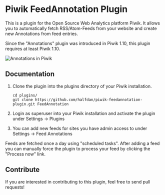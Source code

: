 # Piwik FeedAnnotation Plugin

This is a plugin for the Open Source Web Analytics platform Piwik. It allows you to automatically fetch RSS/Atom-Feeds from your website and create new Annotations from feed entries. 

Since the "Annotations" plugin was introduced in Piwik 1.10, this plugin requires at least Piwik 1.10.

![Annotations in Piwik](http://cdn.geekmonkey.org/assets/files/000/000/038/screen/annotations-view.png)

## Documentation

1. Clone the plugin into the plugins directory of your Piwik installation.

   ```
   cd plugins/
   git clone https://github.com/halfdan/piwik-feedannotation-plugin.git FeedAnnotation
   ```

2. Login as superuser into your Piwik installation and activate the plugin under Settings -> Plugins

3. You can add new feeds for sites you have admin access to under Settings -> Feed Annotations

Feeds are fetched once a day using "scheduled tasks". After adding a feed you can manually force the plugin to process your feed by clicking the "Process now" link.

## Contribute 

If you are interested in contributing to this plugin, feel free to send pull requests!
